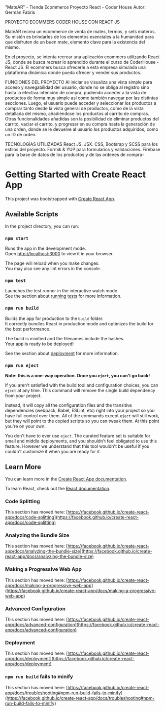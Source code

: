 "MateAR" - Tienda Ecommerce
Proyecto React - Coder House
Autor: Germán Fabris

PROYECTO ECOMMERS CODER HOUSE CON REACT JS

MateAR recrea un ecommerce de venta de mates, termos, y sets materos. Su misión es brindarles de los elementos esenciales
a la humanidad para que disfruten de un buen mate, elemento clave para la existencia del mismo.

En el proyecto, se intenta recrear una aplicación ecommers utilizando React JS, donde se busca recrear lo aprendido durante el curso de CoderHouse - React JS.
El ecommers busca ofrecerle a esta empresa simulada una plataforma dinámica donde pueda ofrecer y vender sus productos.

FUNCIONES DEL PROYECTO
Al iniciar se visualiza una vista simple para acceso y navegabilidad del usuario, donde no se obliga al registro sino hasta la efectiva intención de compra, pudiendo acceder a la vista de productos de forma muy simple así como también navegar por las distintas secciones.
Luego, el usuario puede acceder y seleccionar los productos a comprar tanto desde la vista general de productos, como de la vista detallada del mismo, añadiéndose los productos al carrito de compras.
Otras funcionalidades añadidas son la posibilidad de eliminar productos del carrito, vaciar el carrito, y progresar en su compra hasta la generación de una orden, donde se le devuelve al usuario los productos adquiridos, como un ID de orden.

TECNOLOGÍAS UTILIZADAS
React JS, JSX.
CSS, Bootsrap y SCSS para los estilos del proyecto.
Formik & YUP para formularios y validaciones.
Firebase para la base de datos de los productos y de las ordenes de compra-

# Getting Started with Create React App

This project was bootstrapped with [Create React App](https://github.com/facebook/create-react-app).

## Available Scripts

In the project directory, you can run:

### `npm start`

Runs the app in the development mode.\
Open [http://localhost:3000](http://localhost:3000) to view it in your browser.

The page will reload when you make changes.\
You may also see any lint errors in the console.

### `npm test`

Launches the test runner in the interactive watch mode.\
See the section about [running tests](https://facebook.github.io/create-react-app/docs/running-tests) for more information.

### `npm run build`

Builds the app for production to the `build` folder.\
It correctly bundles React in production mode and optimizes the build for the best performance.

The build is minified and the filenames include the hashes.\
Your app is ready to be deployed!

See the section about [deployment](https://facebook.github.io/create-react-app/docs/deployment) for more information.

### `npm run eject`

**Note: this is a one-way operation. Once you `eject`, you can't go back!**

If you aren't satisfied with the build tool and configuration choices, you can `eject` at any time. This command will remove the single build dependency from your project.

Instead, it will copy all the configuration files and the transitive dependencies (webpack, Babel, ESLint, etc) right into your project so you have full control over them. All of the commands except `eject` will still work, but they will point to the copied scripts so you can tweak them. At this point you're on your own.

You don't have to ever use `eject`. The curated feature set is suitable for small and middle deployments, and you shouldn't feel obligated to use this feature. However we understand that this tool wouldn't be useful if you couldn't customize it when you are ready for it.

## Learn More

You can learn more in the [Create React App documentation](https://facebook.github.io/create-react-app/docs/getting-started).

To learn React, check out the [React documentation](https://reactjs.org/).

### Code Splitting

This section has moved here: [https://facebook.github.io/create-react-app/docs/code-splitting](https://facebook.github.io/create-react-app/docs/code-splitting)

### Analyzing the Bundle Size

This section has moved here: [https://facebook.github.io/create-react-app/docs/analyzing-the-bundle-size](https://facebook.github.io/create-react-app/docs/analyzing-the-bundle-size)

### Making a Progressive Web App

This section has moved here: [https://facebook.github.io/create-react-app/docs/making-a-progressive-web-app](https://facebook.github.io/create-react-app/docs/making-a-progressive-web-app)

### Advanced Configuration

This section has moved here: [https://facebook.github.io/create-react-app/docs/advanced-configuration](https://facebook.github.io/create-react-app/docs/advanced-configuration)

### Deployment

This section has moved here: [https://facebook.github.io/create-react-app/docs/deployment](https://facebook.github.io/create-react-app/docs/deployment)

### `npm run build` fails to minify

This section has moved here: [https://facebook.github.io/create-react-app/docs/troubleshooting#npm-run-build-fails-to-minify](https://facebook.github.io/create-react-app/docs/troubleshooting#npm-run-build-fails-to-minify)
